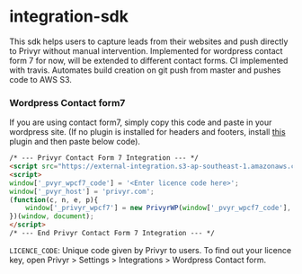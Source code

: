 # integration-sdk

This sdk helps users to capture leads from their websites and push directly to Privyr without manual intervention.
Implemented for wordpress contact form 7 for now, will be extended to different contact forms.
CI implemented with travis. Automates build creation on git push from master and pushes code to AWS S3.


### Wordpress Contact form7
If you are using contact form7, simply copy this code and paste in your wordpress site.
(If no plugin is installed for headers and footers, install [this](https://wordpress.org/plugins/insert-headers-and-footers/)  plugin and then paste below code).

```html
/* --- Privyr Contact Form 7 Integration --- */ 
<script src="https://external-integration.s3-ap-southeast-1.amazonaws.com/privyr-wpcf7-intergration.js"></script>
<script>
window['_pvyr_wpcf7_code'] = '<Enter licence code here>';
window['_pvyr_host'] = 'privyr.com';
(function(c, n, e, p){
    window['_privyr_wpcf7'] = new PrivyrWP(window['_pvyr_wpcf7_code'], "your-name",  "your-email" , "tel");
})(window, document);
</script>
/* --- End Privyr Contact Form 7 Integration --- */ 
```

`LICENCE_CODE`: Unique code given by Privyr to users. To find out your licence key, open Privyr > Settings > Integrations > Wordpress Contact form. 
